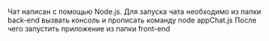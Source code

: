  Чат написан с помощью Node.js.
Для запуска чата необходимо из папки back-end вызвать консоль и прописать команду node appChat.js
После чего запустить приложение из папки front-end
